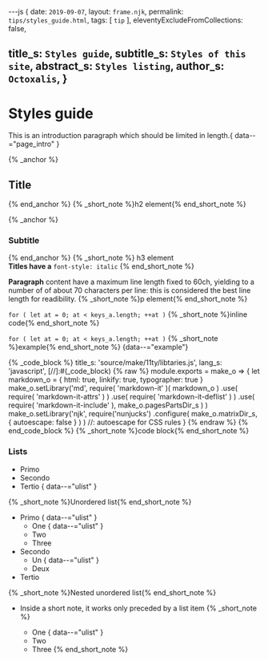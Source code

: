 ---js
{
  date:      `2019-09-07`,
  layout:    `frame.njk`,
  permalink: `tips/styles_guide.html`,
  tags:      [ `tip` ],
  eleventyExcludeFromCollections: false,

  title_s:    `Styles guide`,
  subtitle_s: `Styles of this site`,
  abstract_s: `Styles listing`,
  author_s:   `Octoxalis`,
}
---
[comment]: # (======== Post ========)
# Styles guide

This is an introduction paragraph which should be limited in length.{ data--="page_intro" }


{% _anchor %}
## Title
{% end_anchor %}
{% _short_note %}h2 element{% end_short_note %}


{% _anchor %}
### Subtitle
{% end_anchor %}
{% _short_note %}
h3 element<br>
<b>Titles have a</b> <code>font-style: italic</code>
{% end_short_note %}  


**Paragraph** content have a maximum line length fixed to 60ch, yielding to a number of  of about 70 characters per line: this is considered the best line length for readibility.
{% _short_note %}p element{% end_short_note %}


`for ( let at = 0; at < keys_a.length; ++at )`
{% _short_note %}inline code{% end_short_note %}


`for ( let at = 0; at < keys_a.length; ++at )`
{% _short_note %}example{% end_short_note %}
{data--="example"}


{% _code_block %}
    title_s: 'source/make/11ty/libtaries.js',
    lang_s: 'javascript',
[//]:#(_code_block)
{% raw %}
module.exports = make_o =>
{
  let markdown_o =
  {
    html:        true,
    linkify:     true,
    typographer: true
  }
  make_o.setLibrary('md',
    require( 'markdown-it' )( markdown_o )
      .use( require( 'markdown-it-attrs' ) )
      .use( require( 'markdown-it-deflist' ) )
      .use( require( 'markdown-it-include' ), make_o.pagesPartsDir_s )
  )
  make_o.setLibrary('njk',
    require('nunjucks')
      .configure( make_o.matrixDir_s, { autoescape: false } ) )  //: autoescape for CSS rules
}
{% endraw %}
{% end_code_block %}
{% _short_note %}code block{% end_short_note %}


### Lists

+ Primo
+ Secondo
+ Tertio
{ data--="ulist" }

{% _short_note %}Unordered list{% end_short_note %}


+ Primo
{ data--="ulist" }
  - One
{ data--="ulist" }
  - Two
  - Three
+ Secondo
  - Un
{ data--="ulist" }
  - Deux
+ Tertio

{% _short_note %}Nested unordered list{% end_short_note %}


- Inside a short note, it works only preceded by a list item
{% _short_note %}

  + One
{ data--="ulist" }
  + Two
  + Three
{% end_short_note %}


[comment]: # (======== Links ========)
